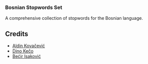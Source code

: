 ### Bosnian Stopwords Set

A comprehensive collection of stopwords for the Bosnian language.

## Credits
- [Aldin Kovačević](https://github.com/Aldin-SXR)
- [Dino Kečo](https://github.com/dinokeco)
- [Bećir Isaković](https://github.com/ibecir)